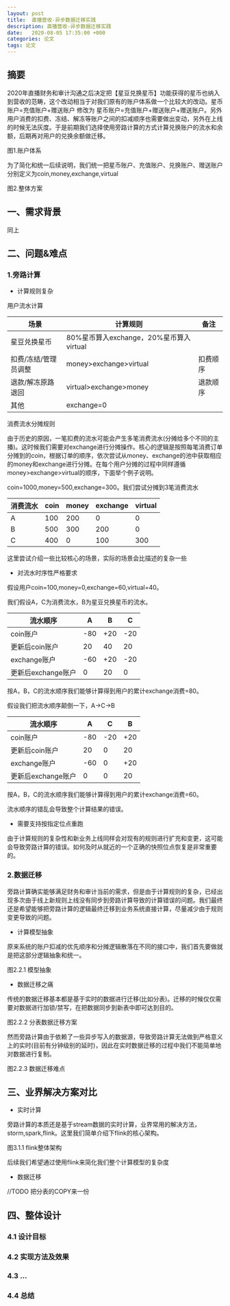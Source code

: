```yaml
---
layout: post
title:  直播营收-异步数据迁移实践
description: 直播营收-异步数据迁移实践
date:   2020-08-05 17:35:00 +000
categories: 论文
tags: 论文
---
```



## 摘要

2020年直播财务和审计沟通之后决定把【星豆兑换星币】功能获得的星币也纳入到营收的范畴，这个改动相当于对我们原有的账户体系做一个比较大的改动。星币账户=充值账户+赠送账户 修改为 星币账户=充值账户+赠送账户+赠送账户。另外用户消费的扣费、冻结、解冻等账户之间的扣减顺序也需要做出变动，另外在上线的时候无法灰度。于是前期我们选择使用旁路计算的方式计算兑换账户的流水和余额，后期再对用户的兑换余额做迁移。

图1.账户体系

为了简化和统一后续说明，我们统一把星币账户、充值账户、兑换账户、赠送账户分别定义为coin,money,exchange,virtual

图2.整体方案



## 一、需求背景

同上

## 二、问题&难点

### 1.旁路计算

- 计算规则复杂

用户流水计算

| 场景                 | 计算规则                                | 备注     |
| -------------------- | --------------------------------------- | -------- |
| 星豆兑换星币         | 80%星币算入exchange，20%星币算入virtual |          |
| 扣费/冻结/管理员调整 | money>exchange>virtual                  | 扣费顺序 |
| 退款/解冻原路退回    | virtual>exchange>money                  | 退款顺序 |
| 其他                 | exchange=0                              |          |

消费流水分摊规则

由于历史的原因，一笔扣费的流水可能会产生多笔消费流水(分摊给多个不同的主播)。这时候我们需要对exchange进行分摊操作。核心的逻辑是按照每笔消费订单分摊到的coin，根据订单的顺序，依次尝试从money、exchange的池中获取相应的money和exchange进行分摊。在每个用户分摊的过程中同样遵循money>exchange>virtual的顺序，下面举个例子说明。

coin=1000,money=500,exchange=300。我们尝试分摊到3笔消费流水

| 消费流水 | coin | money | exchange | virtual |
| -------- | ---- | ----- | -------- | ------- |
| A        | 100  | 200   | 0        | 0       |
| B        | 500  | 300   | 200      | 0       |
| C        | 400  | 0     | 100      | 300     |

这里尝试介绍一些比较核心的场景，实际的场景会比描述的复杂一些

- 对流水时序性严格要求

假设用户coin=100,money=0,exchange=60,virtual=40。

我们假设A，C为消费流水，B为星豆兑换星币的流水。

| 流水顺序           | A    | B    | C    |
| ------------------ | ---- | ---- | ---- |
| coin账户           | -80  | +20  | -20  |
| 更新后coin账户     | 20   | 40   | 20   |
| exchange账户       | -60  | +20  | -20  |
| 更新后exchange账户 | 0    | 20   | 0    |

按A，B，C的流水顺序我们能够计算得到用户的累计exchange消费=80。

假设我们把流水顺序颠倒一下，A->C->B

| 流水顺序           | A    | C    | B    |
| ------------------ | ---- | ---- | ---- |
| coin账户           | -80  | -20  | +20  |
| 更新后coin账户     | 20   | 0    | 20   |
| exchange账户       | -60  | 0    | +20  |
| 更新后exchange账户 | 0    | 0    | 20   |

按A，B，C的流水顺序我们能够计算得到用户的累计exchange消费=60。

流水顺序的错乱会导致整个计算结果的错误。

- 需要支持按指定位点重跑

由于计算规则的复杂性和新业务上线同样会对现有的规则进行扩充和变更，这可能会导致旁路计算的错误。如何及时从就近的一个正确的快照位点恢复是非常重要的。

### 2.数据迁移

旁路计算确实能够满足财务和审计当前的需求，但是由于计算规则的复杂，已经出现多次由于线上新规则上线没有同步到旁路计算导致的计算错误的问题。我们最终还是希望能够把旁路计算的逻辑最终迁移到业务系统直接计算，尽量减少由于规则变更导致的问题。

- 计算模型抽象

原来系统的账户扣减的优先顺序和分摊逻辑散落在不同的接口中，我们首先要做就是把这部分逻辑抽象和统一。

图2.2.1 模型抽象

- 数据迁移之痛

传统的数据迁移基本都是基于实时的数据进行迁移(比如分表)。迁移的时候仅仅需要对数据进行加锁/禁写，在把数据同步到新表中即可达到目的。

图2.2.2 分表数据迁移方案

然而旁路计算由于依赖了一些异步写入的数据源，导致旁路计算无法做到严格意义上的实时(目前有分钟级别的延时)，因此在实时数据迁移的过程中我们不能简单地对数据进行复制。

图2.2.3 数据迁移难点

## 三、业界解决方案对比

- 实时计算

旁路计算的本质还是基于stream数据的实时计算，业界常用的解决方法，storm,spark,flink。这里我们简单介绍下flink的核心架构。

图3.1.1 flink整体架构

后续我们希望通过使用flink来简化我们整个计算模型的复杂度

- 数据迁移

//TODO 把分表的COPY来一份

## 四、整体设计

### 4.1 设计目标

### 4.2 实现方法及效果

### 4.3 ...

### 4.4 总结